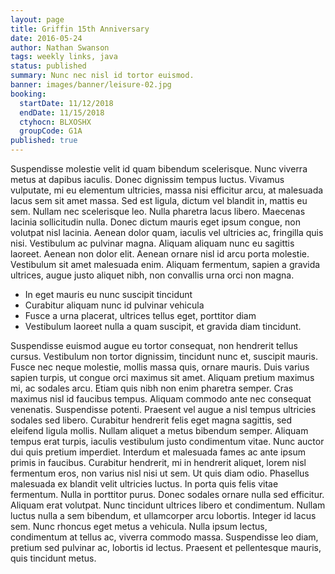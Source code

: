 ```yaml
---
layout: page
title: Griffin 15th Anniversary
date: 2016-05-24
author: Nathan Swanson
tags: weekly links, java
status: published
summary: Nunc nec nisl id tortor euismod.
banner: images/banner/leisure-02.jpg
booking:
  startDate: 11/12/2018
  endDate: 11/15/2018
  ctyhocn: BLXOSHX
  groupCode: G1A
published: true
---
```

Suspendisse molestie velit id quam bibendum scelerisque. Nunc viverra metus at dapibus iaculis. Donec dignissim tempus luctus. Vivamus vulputate, mi eu elementum ultricies, massa nisi efficitur arcu, at malesuada lacus sem sit amet massa. Sed est ligula, dictum vel blandit in, mattis eu sem. Nullam nec scelerisque leo. Nulla pharetra lacus libero. Maecenas lacinia sollicitudin nulla. Donec dictum mauris eget ipsum congue, non volutpat nisl lacinia.
Aenean dolor quam, iaculis vel ultricies ac, fringilla quis nisi. Vestibulum ac pulvinar magna. Aliquam aliquam nunc eu sagittis laoreet. Aenean non dolor elit. Aenean ornare nisl id arcu porta molestie. Vestibulum sit amet malesuada enim. Aliquam fermentum, sapien a gravida ultrices, augue justo aliquet nibh, non convallis urna orci non magna.

* In eget mauris eu nunc suscipit tincidunt
* Curabitur aliquam nunc id pulvinar vehicula
* Fusce a urna placerat, ultrices tellus eget, porttitor diam
* Vestibulum laoreet nulla a quam suscipit, et gravida diam tincidunt.

Suspendisse euismod augue eu tortor consequat, non hendrerit tellus cursus. Vestibulum non tortor dignissim, tincidunt nunc et, suscipit mauris. Fusce nec neque molestie, mollis massa quis, ornare mauris. Duis varius sapien turpis, ut congue orci maximus sit amet. Aliquam pretium maximus mi, ac sodales arcu. Etiam quis nibh non enim pharetra semper. Cras maximus nisl id faucibus tempus. Aliquam commodo ante nec consequat venenatis. Suspendisse potenti. Praesent vel augue a nisl tempus ultricies sodales sed libero. Curabitur hendrerit felis eget magna sagittis, sed eleifend ligula mollis. Nullam aliquet a metus bibendum semper. Aliquam tempus erat turpis, iaculis vestibulum justo condimentum vitae. Nunc auctor dui quis pretium imperdiet. Interdum et malesuada fames ac ante ipsum primis in faucibus.
Curabitur hendrerit, mi in hendrerit aliquet, lorem nisl fermentum eros, non varius nisl nisi ut sem. Ut quis diam odio. Phasellus malesuada ex blandit velit ultricies luctus. In porta quis felis vitae fermentum. Nulla in porttitor purus. Donec sodales ornare nulla sed efficitur. Aliquam erat volutpat. Nunc tincidunt ultrices libero et condimentum. Nullam luctus nulla a sem bibendum, et ullamcorper arcu lobortis. Integer id lacus sem. Nunc rhoncus eget metus a vehicula. Nulla ipsum lectus, condimentum at tellus ac, viverra commodo massa. Suspendisse leo diam, pretium sed pulvinar ac, lobortis id lectus. Praesent et pellentesque mauris, quis tincidunt metus.
